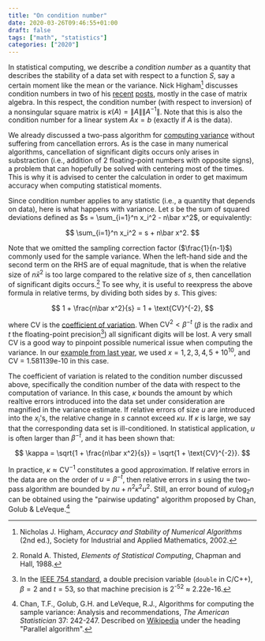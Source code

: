 ```yaml
---
title: "On condition number"
date: 2020-03-26T09:46:55+01:00
draft: false
tags: ["math", "statistics"]
categories: ["2020"]
---
```


In statistical computing, we describe a _condition number_ as a quantity that describes the stability of a data set with respect to a function _S_, say a certain moment like the mean or the variance. Nick Higham[^1] discusses condition numbers in two of his [recent](https://nhigham.com/2019/01/23/who-invented-the-matrix-condition-number/) [posts](https://nhigham.com/2020/03/19/what-is-a-condition-number/), mostly in the case of matrix algebra. In this respect, the condition number (with respect to inversion) of a nonsingular square matrix is $\kappa(A)=\lVert A\rVert \lVert A^{-1}\rVert$. Note that this is also the condition number for a linear system $Ax=b$ (exactly if $A$ is the data).

We already discussed a two-pass algorithm for [computing variance](/post/computing-variance/) without suffering from cancellation errors. As is the case in many numerical algorithms, cancellation of significant digits occurs only arises in substraction (i.e., addition of 2 floating-point numbers with opposite signs), a problem that can hopefully be solved with centering most of the times. This is why it is advised to center the calculation in order to get maximum accuracy when computing statistical moments.

Since condition number applies to any statistic (i.e., a quantity that depends on data), here is what happens with variance. Let $s$ be the sum of squared deviations defined as $s = \sum_{i=1}^n x_i^2 - n\bar x^2$, or equivalently:

$$ \sum_{i=1}^n x_i^2 = s + n\bar x^2. $$

Note that we omitted the sampling correction factor ($\frac{1}{n-1}$) commonly used for the sample variance. When the left-hand side and the second term on the RHS are of equal magnitude, that is when the relative size of $n\bar x^2$ is too large compared to the relative size of $s$, then cancellation of significant digits occurs.[^2] To see why, it is useful to reexpress the above formula in relative terms, by dividing both sides by $s$. This gives:

$$ 1 + \frac{n\bar x^2}{s} = 1 + \text{CV}^{-2}, $$

where $\text{CV}$ is the [coefficient of variation](https://en.wikipedia.org/wiki/Coefficient_of_variation). When $\text{CV}^2 < \beta^{-t}$ ($\beta$ is the radix and $t$ the floating-point precision[^3]) all significant digits will be lost. A very small CV is a good way to pinpoint possible numerical issue when computing the variance. In our [example from last year](/post/computing-variance/), we used $x={1, 2, 3, 4, 5} + 10^{10}$, and CV = 1.581139e-10 in this case.

The coefficient of variation is related to the condition number discussed above, specifically the condition number of the data with respect to the computation of variance. In this case, $\kappa$ bounds the amount by which realtive errors introduced into the data set under consideration are magnified in the variance estimate. If relative errors of size $u$ are introduced into the $x_i$'s, the relative change in $s$ cannot exceed $\kappa u$. If $\kappa$ is large, we say that the corresponding data set is ill-conditioned. In statistical application, $u$ is often larger than $\beta^{-t}$, and it has been shown that:

$$ \kappa = \sqrt{1 + \frac{n\bar x^2}{s}} = \sqrt{1 + \text{CV}^{-2}}. $$

In practice, $\kappa\approx \text{CV}^{-1}$ constitutes a good approximation. If relative errors in the data are on the order of $u  = \beta^{-t}$, then relative errors in $s$ using the two-pass algorithm are bounded by $nu+n^2\kappa^2u^2$. Still, an error bound of $\kappa u \log_2 n$ can be obtained using the "pairwise updating" algorithm proposed by Chan, Golub & LeVeque.[^4]

[^1]: Nicholas J. Higham, _Accuracy and Stability of Numerical Algorithms_ (2nd ed.), Society for Industrial and Applied Mathematics, 2002.
[^2]: Ronald A. Thisted, _Elements of Statistical Computing_, Chapman and Hall, 1988.
[^3]: In the [IEEE 754 standard](https://en.wikipedia.org/wiki/Machine_epsilon), a double precision variable (`double` in C/C++), $\beta=2$ and $t=53$, so that machine precision is 2<sup>-52</sup> ≈ 2.22e-16.
[^4]: Chan, T.F., Golub, G.H. and LeVeque, R.J., Algorithms for computing the sample variance: Analysis and recommendations, _The American Statistician_ 37: 242-247. Described on [Wikipedia](https://en.wikipedia.org/wiki/Algorithms_for_calculating_variance) under the heading "Parallel algorithm".

